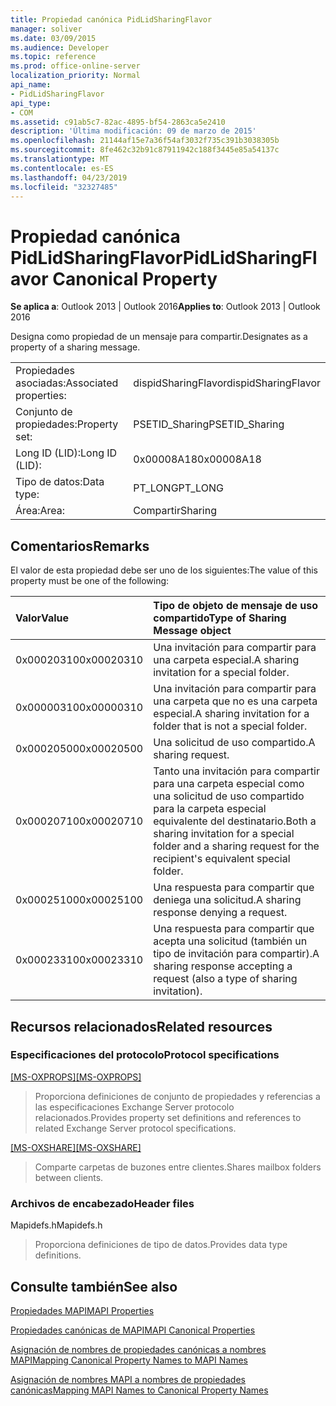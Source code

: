 ```yaml
---
title: Propiedad canónica PidLidSharingFlavor
manager: soliver
ms.date: 03/09/2015
ms.audience: Developer
ms.topic: reference
ms.prod: office-online-server
localization_priority: Normal
api_name:
- PidLidSharingFlavor
api_type:
- COM
ms.assetid: c91ab5c7-82ac-4895-bf54-2863ca5e2410
description: 'Última modificación: 09 de marzo de 2015'
ms.openlocfilehash: 21144af15e7a36f54af3032f735c391b3038305b
ms.sourcegitcommit: 8fe462c32b91c87911942c188f3445e85a54137c
ms.translationtype: MT
ms.contentlocale: es-ES
ms.lasthandoff: 04/23/2019
ms.locfileid: "32327485"
---
```

# <a name="pidlidsharingflavor-canonical-property"></a><span data-ttu-id="e8631-103">Propiedad canónica PidLidSharingFlavor</span><span class="sxs-lookup"><span data-stu-id="e8631-103">PidLidSharingFlavor Canonical Property</span></span>

  
  
<span data-ttu-id="e8631-104">**Se aplica a**: Outlook 2013 | Outlook 2016</span><span class="sxs-lookup"><span data-stu-id="e8631-104">**Applies to**: Outlook 2013 | Outlook 2016</span></span> 
  
<span data-ttu-id="e8631-105">Designa como propiedad de un mensaje para compartir.</span><span class="sxs-lookup"><span data-stu-id="e8631-105">Designates as a property of a sharing message.</span></span>
  
|||
|:-----|:-----|
|<span data-ttu-id="e8631-106">Propiedades asociadas:</span><span class="sxs-lookup"><span data-stu-id="e8631-106">Associated properties:</span></span>  <br/> |<span data-ttu-id="e8631-107">dispidSharingFlavor</span><span class="sxs-lookup"><span data-stu-id="e8631-107">dispidSharingFlavor</span></span>  <br/> |
|<span data-ttu-id="e8631-108">Conjunto de propiedades:</span><span class="sxs-lookup"><span data-stu-id="e8631-108">Property set:</span></span>  <br/> |<span data-ttu-id="e8631-109">PSETID_Sharing</span><span class="sxs-lookup"><span data-stu-id="e8631-109">PSETID_Sharing</span></span>  <br/> |
|<span data-ttu-id="e8631-110">Long ID (LID):</span><span class="sxs-lookup"><span data-stu-id="e8631-110">Long ID (LID):</span></span>  <br/> |<span data-ttu-id="e8631-111">0x00008A18</span><span class="sxs-lookup"><span data-stu-id="e8631-111">0x00008A18</span></span>  <br/> |
|<span data-ttu-id="e8631-112">Tipo de datos:</span><span class="sxs-lookup"><span data-stu-id="e8631-112">Data type:</span></span>  <br/> |<span data-ttu-id="e8631-113">PT_LONG</span><span class="sxs-lookup"><span data-stu-id="e8631-113">PT_LONG</span></span>  <br/> |
|<span data-ttu-id="e8631-114">Área:</span><span class="sxs-lookup"><span data-stu-id="e8631-114">Area:</span></span>  <br/> |<span data-ttu-id="e8631-115">Compartir</span><span class="sxs-lookup"><span data-stu-id="e8631-115">Sharing</span></span>  <br/> |
   
## <a name="remarks"></a><span data-ttu-id="e8631-116">Comentarios</span><span class="sxs-lookup"><span data-stu-id="e8631-116">Remarks</span></span>

<span data-ttu-id="e8631-117">El valor de esta propiedad debe ser uno de los siguientes:</span><span class="sxs-lookup"><span data-stu-id="e8631-117">The value of this property must be one of the following:</span></span>
  
|<span data-ttu-id="e8631-118">**Valor**</span><span class="sxs-lookup"><span data-stu-id="e8631-118">**Value**</span></span>|<span data-ttu-id="e8631-119">**Tipo de objeto de mensaje de uso compartido**</span><span class="sxs-lookup"><span data-stu-id="e8631-119">**Type of Sharing Message object**</span></span>|
|:-----|:-----|
|<span data-ttu-id="e8631-120">0x00020310</span><span class="sxs-lookup"><span data-stu-id="e8631-120">0x00020310</span></span>  <br/> |<span data-ttu-id="e8631-121">Una invitación para compartir para una carpeta especial.</span><span class="sxs-lookup"><span data-stu-id="e8631-121">A sharing invitation for a special folder.</span></span>  <br/> |
|<span data-ttu-id="e8631-122">0x00000310</span><span class="sxs-lookup"><span data-stu-id="e8631-122">0x00000310</span></span>  <br/> |<span data-ttu-id="e8631-123">Una invitación para compartir para una carpeta que no es una carpeta especial.</span><span class="sxs-lookup"><span data-stu-id="e8631-123">A sharing invitation for a folder that is not a special folder.</span></span>  <br/> |
|<span data-ttu-id="e8631-124">0x00020500</span><span class="sxs-lookup"><span data-stu-id="e8631-124">0x00020500</span></span>  <br/> |<span data-ttu-id="e8631-125">Una solicitud de uso compartido.</span><span class="sxs-lookup"><span data-stu-id="e8631-125">A sharing request.</span></span>  <br/> |
|<span data-ttu-id="e8631-126">0x00020710</span><span class="sxs-lookup"><span data-stu-id="e8631-126">0x00020710</span></span>  <br/> |<span data-ttu-id="e8631-127">Tanto una invitación para compartir para una carpeta especial como una solicitud de uso compartido para la carpeta especial equivalente del destinatario.</span><span class="sxs-lookup"><span data-stu-id="e8631-127">Both a sharing invitation for a special folder and a sharing request for the recipient's equivalent special folder.</span></span>  <br/> |
|<span data-ttu-id="e8631-128">0x00025100</span><span class="sxs-lookup"><span data-stu-id="e8631-128">0x00025100</span></span>  <br/> |<span data-ttu-id="e8631-129">Una respuesta para compartir que deniega una solicitud.</span><span class="sxs-lookup"><span data-stu-id="e8631-129">A sharing response denying a request.</span></span>  <br/> |
|<span data-ttu-id="e8631-130">0x00023310</span><span class="sxs-lookup"><span data-stu-id="e8631-130">0x00023310</span></span>  <br/> |<span data-ttu-id="e8631-131">Una respuesta para compartir que acepta una solicitud (también un tipo de invitación para compartir).</span><span class="sxs-lookup"><span data-stu-id="e8631-131">A sharing response accepting a request (also a type of sharing invitation).</span></span>  <br/> |
   
## <a name="related-resources"></a><span data-ttu-id="e8631-132">Recursos relacionados</span><span class="sxs-lookup"><span data-stu-id="e8631-132">Related resources</span></span>

### <a name="protocol-specifications"></a><span data-ttu-id="e8631-133">Especificaciones del protocolo</span><span class="sxs-lookup"><span data-stu-id="e8631-133">Protocol specifications</span></span>

<span data-ttu-id="e8631-134">[[MS-OXPROPS]](https://msdn.microsoft.com/library/f6ab1613-aefe-447d-a49c-18217230b148%28Office.15%29.aspx)</span><span class="sxs-lookup"><span data-stu-id="e8631-134">[[MS-OXPROPS]](https://msdn.microsoft.com/library/f6ab1613-aefe-447d-a49c-18217230b148%28Office.15%29.aspx)</span></span>
  
> <span data-ttu-id="e8631-135">Proporciona definiciones de conjunto de propiedades y referencias a las especificaciones Exchange Server protocolo relacionados.</span><span class="sxs-lookup"><span data-stu-id="e8631-135">Provides property set definitions and references to related Exchange Server protocol specifications.</span></span>
    
<span data-ttu-id="e8631-136">[[MS-OXSHARE]](https://msdn.microsoft.com/library/e4e5bd27-d5e0-43f9-a6ea-550876724f3d%28Office.15%29.aspx)</span><span class="sxs-lookup"><span data-stu-id="e8631-136">[[MS-OXSHARE]](https://msdn.microsoft.com/library/e4e5bd27-d5e0-43f9-a6ea-550876724f3d%28Office.15%29.aspx)</span></span>
  
> <span data-ttu-id="e8631-137">Comparte carpetas de buzones entre clientes.</span><span class="sxs-lookup"><span data-stu-id="e8631-137">Shares mailbox folders between clients.</span></span>
    
### <a name="header-files"></a><span data-ttu-id="e8631-138">Archivos de encabezado</span><span class="sxs-lookup"><span data-stu-id="e8631-138">Header files</span></span>

<span data-ttu-id="e8631-139">Mapidefs.h</span><span class="sxs-lookup"><span data-stu-id="e8631-139">Mapidefs.h</span></span>
  
> <span data-ttu-id="e8631-140">Proporciona definiciones de tipo de datos.</span><span class="sxs-lookup"><span data-stu-id="e8631-140">Provides data type definitions.</span></span>
    
## <a name="see-also"></a><span data-ttu-id="e8631-141">Consulte también</span><span class="sxs-lookup"><span data-stu-id="e8631-141">See also</span></span>



[<span data-ttu-id="e8631-142">Propiedades MAPI</span><span class="sxs-lookup"><span data-stu-id="e8631-142">MAPI Properties</span></span>](mapi-properties.md)
  
[<span data-ttu-id="e8631-143">Propiedades canónicas de MAPI</span><span class="sxs-lookup"><span data-stu-id="e8631-143">MAPI Canonical Properties</span></span>](mapi-canonical-properties.md)
  
[<span data-ttu-id="e8631-144">Asignación de nombres de propiedades canónicas a nombres MAPI</span><span class="sxs-lookup"><span data-stu-id="e8631-144">Mapping Canonical Property Names to MAPI Names</span></span>](mapping-canonical-property-names-to-mapi-names.md)
  
[<span data-ttu-id="e8631-145">Asignación de nombres MAPI a nombres de propiedades canónicas</span><span class="sxs-lookup"><span data-stu-id="e8631-145">Mapping MAPI Names to Canonical Property Names</span></span>](mapping-mapi-names-to-canonical-property-names.md)

